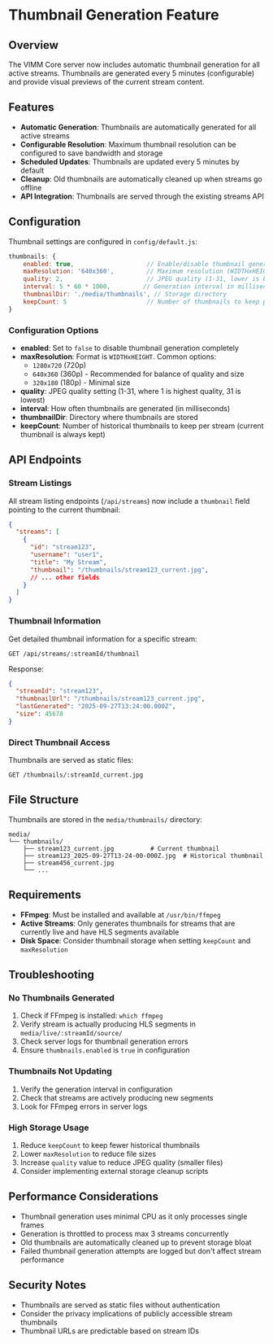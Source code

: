 # Thumbnail Generation Feature

## Overview

The VIMM Core server now includes automatic thumbnail generation for all active streams. Thumbnails are generated every 5 minutes (configurable) and provide visual previews of the current stream content.

## Features

- **Automatic Generation**: Thumbnails are automatically generated for all active streams
- **Configurable Resolution**: Maximum thumbnail resolution can be configured to save bandwidth and storage
- **Scheduled Updates**: Thumbnails are updated every 5 minutes by default
- **Cleanup**: Old thumbnails are automatically cleaned up when streams go offline
- **API Integration**: Thumbnails are served through the existing streams API

## Configuration

Thumbnail settings are configured in `config/default.js`:

```javascript
thumbnails: {
    enabled: true,                    // Enable/disable thumbnail generation
    maxResolution: '640x360',         // Maximum resolution (WIDTHxHEIGHT)
    quality: 2,                       // JPEG quality (1-31, lower is better)
    interval: 5 * 60 * 1000,         // Generation interval in milliseconds
    thumbnailDir: './media/thumbnails', // Storage directory
    keepCount: 5                      // Number of thumbnails to keep per stream
}
```

### Configuration Options

- **enabled**: Set to `false` to disable thumbnail generation completely
- **maxResolution**: Format is `WIDTHxHEIGHT`. Common options:
  - `1280x720` (720p)
  - `640x360` (360p) - Recommended for balance of quality and size
  - `320x180` (180p) - Minimal size
- **quality**: JPEG quality setting (1-31, where 1 is highest quality, 31 is lowest)
- **interval**: How often thumbnails are generated (in milliseconds)
- **thumbnailDir**: Directory where thumbnails are stored
- **keepCount**: Number of historical thumbnails to keep per stream (current thumbnail is always kept)

## API Endpoints

### Stream Listings
All stream listing endpoints (`/api/streams`) now include a `thumbnail` field pointing to the current thumbnail:

```json
{
  "streams": [
    {
      "id": "stream123",
      "username": "user1",
      "title": "My Stream",
      "thumbnail": "/thumbnails/stream123_current.jpg",
      // ... other fields
    }
  ]
}
```

### Thumbnail Information
Get detailed thumbnail information for a specific stream:

```
GET /api/streams/:streamId/thumbnail
```

Response:
```json
{
  "streamId": "stream123",
  "thumbnailUrl": "/thumbnails/stream123_current.jpg",
  "lastGenerated": "2025-09-27T13:24:00.000Z",
  "size": 45678
}
```

### Direct Thumbnail Access
Thumbnails are served as static files:

```
GET /thumbnails/:streamId_current.jpg
```

## File Structure

Thumbnails are stored in the `media/thumbnails/` directory:

```
media/
└── thumbnails/
    ├── stream123_current.jpg          # Current thumbnail
    ├── stream123_2025-09-27T13-24-00-000Z.jpg  # Historical thumbnail
    ├── stream456_current.jpg
    └── ...
```

## Requirements

- **FFmpeg**: Must be installed and available at `/usr/bin/ffmpeg`
- **Active Streams**: Only generates thumbnails for streams that are currently live and have HLS segments available
- **Disk Space**: Consider thumbnail storage when setting `keepCount` and `maxResolution`

## Troubleshooting

### No Thumbnails Generated

1. Check if FFmpeg is installed: `which ffmpeg`
2. Verify stream is actually producing HLS segments in `media/live/:streamId/source/`
3. Check server logs for thumbnail generation errors
4. Ensure `thumbnails.enabled` is `true` in configuration

### Thumbnails Not Updating

1. Verify the generation interval in configuration
2. Check that streams are actively producing new segments
3. Look for FFmpeg errors in server logs

### High Storage Usage

1. Reduce `keepCount` to keep fewer historical thumbnails
2. Lower `maxResolution` to reduce file sizes
3. Increase `quality` value to reduce JPEG quality (smaller files)
4. Consider implementing external storage cleanup scripts

## Performance Considerations

- Thumbnail generation uses minimal CPU as it only processes single frames
- Generation is throttled to process max 3 streams concurrently
- Old thumbnails are automatically cleaned up to prevent storage bloat
- Failed thumbnail generation attempts are logged but don't affect stream performance

## Security Notes

- Thumbnails are served as static files without authentication
- Consider the privacy implications of publicly accessible stream thumbnails
- Thumbnail URLs are predictable based on stream IDs
